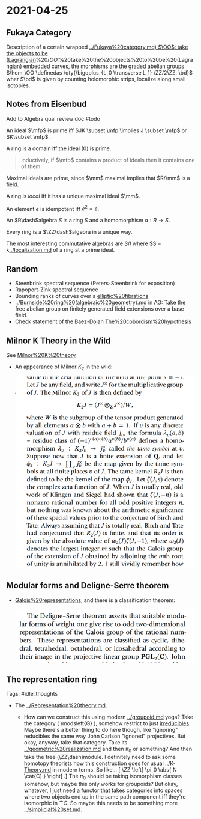# 2021-04-25

## Fukaya Category

Description of a certain wrapped [../Fukaya%20category.md) $\OO$: take the objects to be (Lagrangian](../Fukaya%20category.md)%20$/OO$:%20take%20the%20objects%20to%20be%20(Lagrangian) embedded curves, the morphisms are the graded abelian groups $\hom_\OO \definedas \qty{\bigoplus_{L_0 \transverse L_1} \ZZ/2\ZZ, \bd}$ wher $\bd$ is given by counting holomorphic strips, localize along small isotopies.


## Notes from Eisenbud

Add to Algebra qual review doc #todo

An ideal $\mfp$ is prime iff $JK \subset \mfp \implies J \subset \mfp$ or $K\subset \mfp$.

A ring is a domain iff the ideal $(0)$ is prime.

> Inductively, if $\mfp$ contains a product of ideals then it contains one of them.

Maximal ideals are prime, since $\mm$ maximal implies that $R/\mm$ is a field.

A ring is *local* iff it has a unique maximal ideal $\mm$.

An element $e$ is idempotent iff $e^2 = e$.

An $R\dash$algebra $S$ is a ring $S$ and a homomorphism $\alpha:R \to S$.

Every ring is a $\ZZ\dash$algebra in a unique way.

The most interesting commutative algebras are $S/I$ where $S = k[../localization.md](../localization.md) of a ring at a prime ideal.


## Random

- Steenbrink spectral sequence (Peters-Steenbrink for exposition)
- Rapoport-Zink spectral sequence
- Bounding ranks of curves over a [elliptic%20fibrations](elliptic%20fibrations)
- [../Burnside%20ring%20(algebraic%20geometry).md](../Burnside%20ring%20(algebraic%20geometry).md) in AG: 
	Take the free abelian group on finitely generated field extensions over a base field.
- Check statement of the Baez-Dolan [The%20cobordism%20hypothesis](../The%20cobordism%20hypothesis.md)



## Milnor K Theory in the Wild

See [Milnor%20K%20theory](Milnor%20K%20theory)

- An appearance of Milnor $K_2$ in the wild:

  ![How Milnor K-theory shows up in number theory: a conjecture by Tate and Birch](_attachments/image_2021-04-25-12-25-47.png)
 

## Modular forms and Deligne-Serre theorem


- [Galois%20representations](../Galois%20representations.md), and there is a classification theorem:

  ![Deligne-Serre Theorem](_attachments/image_2021-04-25-12-43-06.png)


## The representation ring

Tags: #idle_thoughts

- The [../Representation%20theory.md](../Representation%20theory.md).

  - How can we construct this using modern [../groupoid.md](../groupoid.md) yoga? 
  Take the category \( \modsleft{G} \), somehow restrict to just [irreducibles](irreducibles).
  Maybe there's a better thing to do here though, like "ignoring" reducibles the same way John Carlson "ignored" projectives.
  But okay, anyway, take that category. 
  Take its [../geometric%20realization.md](../geometric%20realization.md) and then $\pi_0$ or something?
  And then take the free \(\ZZ\dash\)module.
  I definitely need to ask some homotopy theorists how this construction goes for usual [../K-Theory.md](../K-Theory.md) in modern terms.
  So like...
  \[
  \ZZ \left[ \pi_0 \abs{ N \cat{C} } \right]
  .\]
  The $\pi_0$ should be taking isomorphism classes somehow, but maybe this only works for groupoids?
  But okay, whatever, I just need a functor that takes categories into spaces where two objects end up in the same path component iff they're isomorphic in $\cat{C}$. 
  So maybe this needs to be something more [../simplicial%20set.md](../simplicial%20set.md).